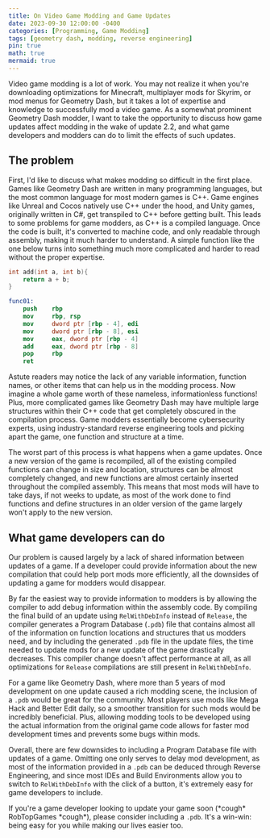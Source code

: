 ```yaml
---
title: On Video Game Modding and Game Updates
date: 2023-09-30 12:00:00 -0400
categories: [Programming, Game Modding]
tags: [geometry dash, modding, reverse engineering]
pin: true
math: true
mermaid: true
---
```

Video game modding is a lot of work. You may not realize it when you're downloading optimizations for Minecraft, multiplayer mods for Skyrim, or mod menus for Geometry Dash, but it takes a lot of expertise and knowledge to successfully mod a video game. As a somewhat prominent Geometry Dash modder, I want to take the opportunity to discuss how game updates affect modding in the wake of update 2.2, and what game developers and modders can do to limit the effects of such updates.

## The problem

First, I'd like to discuss what makes modding so difficult in the first place. Games like Geometry Dash are written in many programming languages, but the most common language for most modern games is C++. Game engines like Unreal and Cocos natively use C++ under the hood, and Unity games, originally written in C#, get transpiled to C++ before getting built. This leads to some problems for game modders, as C++ is a compiled language. Once the code is built, it's converted to machine code, and only readable through assembly, making it much harder to understand. A simple function like the one below turns into something much more complicated and harder to read without the proper expertise.

```c++
int add(int a, int b){
    return a + b;
}
```

```nasm
func01:
    push    rbp
    mov     rbp, rsp
    mov     dword ptr [rbp - 4], edi
    mov     dword ptr [rbp - 8], esi
    mov     eax, dword ptr [rbp - 4]
    add     eax, dword ptr [rbp - 8]
    pop     rbp
    ret
```

Astute readers may notice the lack of any variable information, function names, or other items that can help us in the modding process. Now imagine a whole game worth of these nameless, informationless functions! Plus, more complicated games like Geometry Dash may have multiple large structures within their C++ code that get completely obscured in the compilation process. Game modders essentially become cybersecurity experts, using industry-standard reverse engineering tools and picking apart the game, one function and structure at a time.

The worst part of this process is what happens when a game updates. Once a new version of the game is recompiled, all of the existing compiled functions can change in size and location, structures can be almost completely changed, and new functions are almost certainly inserted throughout the compiled assembly. This means that most mods will have to take days, if not weeks to update, as most of the work done to find functions and define structures in an older version of the game largely won't apply to the new version.

## What game developers can do

Our problem is caused largely by a lack of shared information between updates of a game. If a developer could provide information about the new compilation that could help port mods more efficiently, all the downsides of updating a game for modders would disappear.

By far the easiest way to provide information to modders is by allowing the compiler to add debug information within the assembly code. By compiling the final build of an update using `RelWithDebInfo` instead of `Release`, the compiler generates a Program Database (`.pdb`) file that contains almost all of the information on function locations and structures that us modders need, and by including the generated `.pdb` file in the update files, the time needed to update mods for a new update of the game drastically decreases. This compiler change doesn't affect performance at all, as all optimizations for `Release` compilations are still present in `RelWithDebInfo`.

For a game like Geometry Dash, where more than 5 years of mod development on one update caused a rich modding scene, the inclusion of a `.pdb` would be great for the community. Most players use mods like Mega Hack and Better Edit daily, so a smoother transition for such mods would be incredibly beneficial. Plus, allowing modding tools to be developed using the actual information from the original game code allows for faster mod development times and prevents some bugs within mods.

Overall, there are few downsides to including a Program Database file with updates of a game. Omitting one only serves to delay mod development, as most of the information provided in a `.pdb` can be deduced through Reverse Engineering, and since most IDEs and Build Environments allow you to switch to `RelWithDebInfo` with the click of a button, it's extremely easy for game developers to include.

If you're a game developer looking to update your game soon (\*cough\* RobTopGames \*cough\*), please consider including a `.pdb`. It's a win-win: being easy for you while making our lives easier too. 